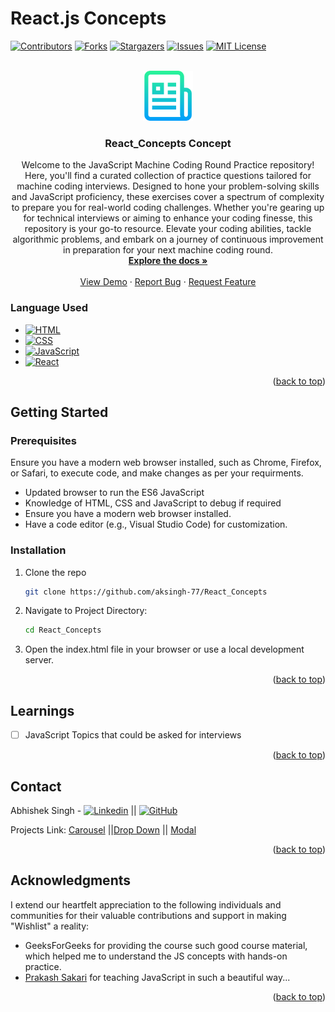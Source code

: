 # React.js Concepts



<a name="readme-top"></a>

<!-- ========================================Project Contributors===================================== -->
[![Contributors][contributors-shield]][contributors-url]
[![Forks][forks-shield]][forks-url]
[![Stargazers][stars-shield]][stars-url]
[![Issues][issues-shield]][issues-url]
[![MIT License][license-shield]][license-url]
<!-- [![LinkedIn][linkedin-shield]][linkedin-url] -->
<!-- ================================================================================================= -->



<!-- =================================================PROJECT LOGO================================================== -->
<br />
<div align="center">
  <a href="https://github.com/aksingh-77/React_Concepts">
    <img src="https://github.com/aksingh-77/Readme_Template/blob/main/images/logo.png" alt="Logo" width="80" height="80">
  </a>

  <h3 align="center">React_Concepts Concept</h3>

  <p align="center">
    Welcome to the JavaScript Machine Coding Round Practice repository! Here, you'll find a curated collection of practice questions tailored for machine coding interviews. Designed to hone your problem-solving skills and JavaScript proficiency, these exercises cover a spectrum of complexity to prepare you for real-world coding challenges. Whether you're gearing up for technical interviews or aiming to enhance your coding finesse, this repository is your go-to resource. Elevate your coding abilities, tackle algorithmic problems, and embark on a journey of continuous improvement in preparation for your next machine coding round.
    <br />
    <a href="https://github.com/aksingh-77/React_Concepts"><strong>Explore the docs »</strong></a>
    <br />
    <br />
    <a href="https://github.com/aksingh-77/React_Concepts">View Demo</a>
    ·
    <a href="https://github.com/aksingh-77/React_Concepts/issues">Report Bug</a>
    ·
    <a href="https://github.com/aksingh-77/React_Concepts/issues">Request Feature</a>
  </p>
</div>
<!-- =================================================================================================================================== -->

<a name="built-with"></a>
### Language Used



* []()[![HTML][HTML.com]][HTML-url]
* []()[![CSS][CSS.com]][CSS-url]
* []()[![JavaScript][JavaScript.com]][JavaScript-url]
* []()[![React][React.js]][React-url]

<p align="right">(<a href="#readme-top">back to top</a>)</p>
<!-- ======================================================================================================================================= -->



<!-- ============================================================GETTING STARTED ===========================================================-->
<a name="getting-started"></a>
## Getting Started

<a name="prerequisites"></a>
### Prerequisites
Ensure you have a modern web browser installed, such as Chrome, Firefox, or Safari, to execute code, and make changes as per your requirments.
* []() Updated browser to run the ES6 JavaScript
* []() Knowledge of HTML, CSS and JavaScript to debug if required
* []() Ensure you have a modern web browser installed.
* []() Have a code editor (e.g., Visual Studio Code) for customization.

<!-- Readline-sync is used to interact with user using CLI.
* npm
  ```sh
  npm install readline-sync
  ```

Kuler is used to give colors to the commands on CLI
  * npm
  ```sh
  npm install --save kuler
  ``` -->
<a name="installation"></a>
### Installation

<!-- 1. Get a free API Key at [https://example.com](https://example.com) -->
1. Clone the repo
   ```sh
   git clone https://github.com/aksingh-77/React_Concepts
   ```
<!-- 2. Install NPM packages
   ```sh
   npm install readline-sync
   ```
   ```sh
   npm install kuler 
   ```
 3. Enter your API in `config.js`
   ```js
   const API_KEY = 'ENTER YOUR API';
   ``` -->
2. Navigate to Project Directory:
    ```sh
   cd React_Concepts
   ```

3. Open the index.html file in your browser or use a local development server.



<p align="right">(<a href="#readme-top">back to top</a>)</p>
<!-- ============================================================================================================================ -->



<!-- ==========================================USAGE EXAMPLES ====================================================================-->
<!-- =============================================================================================================================== -->


<!-- =============================================== Learning ====================================================================-->
<a name="learning"></a>
## Learnings

- [ ] JavaScript Topics that could be asked for interviews


<!-- See the [open issues](https://github.com/aksingh-77/Quizify-CLI-Quiz-App/issues) for a full list of proposed features (and known issues). -->

<p align="right">(<a href="#readme-top">back to top</a>)</p>
<!-- ======================================================================================================================================== -->




<!-- ========================================================CONTACT =====================================================================-->
<a name="contact"></a>
## Contact

Abhishek Singh - [![Linkedin][linkedin-shield]][linkedin-url] || [![GitHub][Github-shield]][github-url]

Projects Link: [Carousel](https://github.com/aksingh-77/React_Concepts/tree/main/Carousel) ||[Drop Down](https://github.com/aksingh-77/React_Concepts/tree/main/Drop%20Down) || [Modal](https://github.com/aksingh-77/React_Concepts/tree/main/Modal)

<p align="right">(<a href="#readme-top">back to top</a>)</p>
<!-- ================================================================================================================================== -->



<!-- ===================================================ACKNOWLEDGMENTS ================================================================-->
<a name="acknowledgments"></a>
## Acknowledgments

I extend our heartfelt appreciation to the following individuals and communities for their valuable contributions and support in making "Wishlist" a reality:

* []() GeeksForGeeks for providing the course such good course material, which helped me to understand the JS concepts with hands-on practice.
* []() <a href="https://www.linkedin.com/in/prakashsakari/">Prakash Sakari</a> for teaching JavaScript in such a beautiful way...
<!-- * []()  -->

<p align="right">(<a href="#readme-top">back to top</a>)</p>
<!-- ==================================================================================================================================== -->



<!-- =================================================MARKDOWN LINKS & IMAGES ===========================================================-->
<!-- https://www.markdownguide.org/basic-syntax/#reference-style-links -->
[contributors-shield]: https://img.shields.io/github/contributors/aksingh-77/React_Concepts.svg?style=for-the-badge
[contributors-url]: https://github.com/aksingh-77/React_Concepts/graphs/contributors
[forks-shield]: https://img.shields.io/github/forks/aksingh-77/React_Concepts.svg?style=for-the-badge
[forks-url]: https://github.com/aksingh-77/React_Concepts/network/members
[stars-shield]: https://img.shields.io/github/stars/aksingh-77/React_Concepts.svg?style=for-the-badge
[stars-url]: https://github.com/aksingh-77/React_Concepts/stargazers
[issues-shield]: https://img.shields.io/github/issues/aksingh-77/React_Concepts.svg?style=for-the-badge
[issues-url]: https://github.com/aksingh-77/React_Concepts/issues
[license-shield]: https://img.shields.io/github/license/aksingh-77/React_Concepts.svg?style=for-the-badge
[license-url]: https://github.com/aksingh-77/React_Concepts/blob/master/LICENSE.txt


[github-shield]:https://img.shields.io/badge/-GitHub-black.svg?style=for-the-badge&logo=github&colorB=555
[github-url]:https://github.com/aksingh-77
[linkedin-shield]: https://img.shields.io/badge/-LinkedIn-blue.svg?style=for-the-badge&logo=linkedin&colorB=555
[linkedin-url]: https://linkedin.com/in/abhishek-singh-866a671a0/


[product-screenshot]: images/screenshot.png
<!-- here are the logos for the languages used -->
[Next.js]: https://img.shields.io/badge/next.js-000000?style=for-the-badge&logo=nextdotjs&logoColor=white
[Next-url]: https://nextjs.org/
[React.js]: https://img.shields.io/badge/React-20232A?style=for-the-badge&logo=react&logoColor=61DAFB
[React-url]: https://reactjs.org/
[Vue.js]: https://img.shields.io/badge/Vue.js-35495E?style=for-the-badge&logo=vuedotjs&logoColor=4FC08D
[Vue-url]: https://vuejs.org/
[Angular.io]: https://img.shields.io/badge/Angular-DD0031?style=for-the-badge&logo=angular&logoColor=white
[Angular-url]: https://angular.io/
[Svelte.dev]: https://img.shields.io/badge/Svelte-4A4A55?style=for-the-badge&logo=svelte&logoColor=FF3E00
[Svelte-url]: https://svelte.dev/
[Laravel.com]: https://img.shields.io/badge/Laravel-FF2D20?style=for-the-badge&logo=laravel&logoColor=white
[Laravel-url]: https://laravel.com
[Bootstrap.com]: https://img.shields.io/badge/Bootstrap-563D7C?style=for-the-badge&logo=bootstrap&logoColor=white
[Bootstrap-url]: https://getbootstrap.com
[JQuery.com]: https://img.shields.io/badge/jQuery-0769AD?style=for-the-badge&logo=jquery&logoColor=white
[JQuery-url]: https://jquery.com


[HTML.com]:https://img.shields.io/badge/HTML-blue?style=for-the-badge&logo=html5&logoColor=red
[HTML-url]:https://developer.mozilla.org/en-US/docs/Web/HTML
[CSS.com]:https://img.shields.io/badge/CSS-blue?style=for-the-badge&logo=css3&logoColor=pink
[CSS-url]:https://developer.mozilla.org/en-US/docs/Web/CSS
[JavaScript.com]:https://img.shields.io/badge/javascript-blue?style=for-the-badge&logo=javascript&logoColor=yellow
[JavaScript-url]:https://developer.mozilla.org/en-US/docs/Web/JavaScript
[Replit.com]:https://cdn.sanity.io/images/bj34pdbp/migration/3c2f2d404a571d2c9fbca934360352698d63433a-1920x900.png?w=1920&q=75&fit=clip&auto=format
[Replit-url]:https://replit.com/ 




